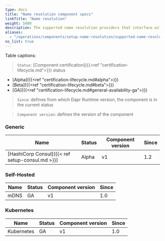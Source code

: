 ```yaml
---
type: docs
title: "Name resolution component specs"
linkTitle: "Name resolution"
weight: 5000
description: The supported name resolution providers that interface with Dapr
aliases: 
  - "/operations/components/setup-name-resolution/supported-name-resolution/"
no_list: true
---
```


Table captions:

> `Status`: [Component certification]({{<ref "certification-lifecycle.md">}}) status
  - [Alpha]({{<ref "certification-lifecycle.md#alpha">}})
  - [Beta]({{<ref "certification-lifecycle.md#beta">}})
  - [GA]({{<ref "certification-lifecycle.md#general-availability-ga">}})
> `Since`: defines from which Dapr Runtime version, the component is in the current status

> `Component version`: defines the version of the component

### Generic

| Name                                                              | Status                       | Component version | Since |
|-------------------------------------------------------------------|------------------------------| ---------------- |-- |
| [HashiCorp Consul]({{< ref setup-consul.md >}}) | Alpha   | v1 | 1.2 |

### Self-Hosted

| Name                                                     | Status | Component version | Since |
|----------------------------------------------------------|--------| -------------------| ---- |
| mDNS | GA  | v1 | 1.0 |

### Kubernetes

| Name                                                     | Status | Component version | Since |
|----------------------------------------------------------|--------| -------------------| ---- |
| Kubernetes | GA  | v1 | 1.0 |